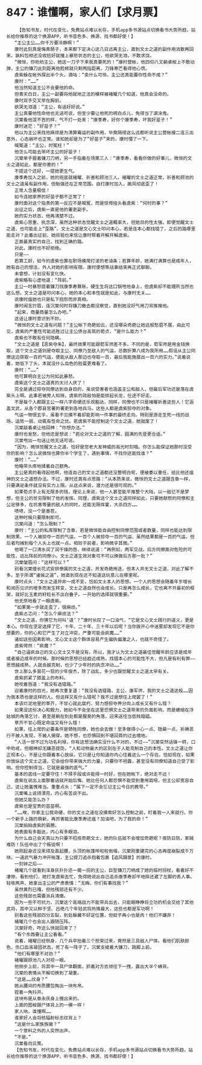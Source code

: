 # 847：谁懂啊，家人们【求月票】
        【告知书友，时代在变化，免费站点难以长存，手机app多书源站点切换看书大势所趋，站长给你推荐的这个换源APP，听书音色多、换源、找书都好使！】
       “主公主公……你千万要冷静啊！”
       康时此刻真是悔青肠子，本来都下定决心这几日远离主公，直到文士之道的副作用消散再回来。孰料包袱还没收拾好就撞上暴怒状态的主公，他欲哭无泪，不敢求饶。
       “微恒，你劝劝主公，她这一刀子下来我真要死的！”康时营帐，他四仰八叉躺桌桉上不敢动弹，主公的镰刀此刻距离他脸颊就只剩两指距离，刀锋寒芒看得他心慌。
       虞紫躲在帐外探出半个头，滴咕：“卖什么可怜，主公还真能要你性命不成？”
       康时：“……”
       他当然知道主公不会要他的命。
       但青天白日，主公一副要将他就地正法的模样被褚曜几个知道，他真会没命的。
       康时双手交叉举在胸前。
       欲哭无泪道：“主公，有话好好说。”
       主公真要他性命他也无话可说，但至少要让他死的明白点儿，免得当了湖涂鬼。
       沉棠看他混不吝的样，气不打一处来：“康季寿，好你个康季寿，坏我好苗子！”
       康时迷茫：“好苗子？”
       他以为主公来找他麻烦是为清算霉运的副作用，毕竟隔得这么远都听说主公营帐接二连三出意外，心态崩坏也正常。谁知她却是为了“好苗子”来的，康时懵了一下。
       喊冤道：“主公，时冤枉！”
       他怎么可能去带坏主公的好苗子！
       沉棠单手握着镰刀刀柄，另一手指着在场第三人：“康季寿，看看你做的好事儿，微恒的文士之道如此，都是你害的！”
       不提这个还好，一提她更生气。
       康季寿加入之前，她的班底就褚曜、祈善和顾池三人。褚曜的文士之道正常，祈善和顾池的文士之道虽有副作用，但勉强还在正常范围。自打康时加入，画风彻底歪了！
       正常人含量极低！
       如今连她家养的好苗子都不正常了！
       康时面对这个指责的第一反应不是喊冤，而是惊愕扭头看虞紫：“何时的事？”
       出征之后，虞紫一直是他的署吏副手。
       她的实力状态，他再清楚不过。
       虞紫心思重、执念深，虽然这种状态觉醒文士之道概率大，但她目的性太强，即便觉醒文士之道，也可能走上“歪路”。文士之道是文心文士叩问本心，若是连本心都找错了，之后的路哪里能走对？此番出征前，她叔祖也来信让康时帮着开解开解虞紫。
       正面最真实的自己，找到正确的路。
       对此，康时也不好拒绝。
       只是——
       若算工龄，如今的虞紫也算在职场摸爬打滚的老油条；若算年龄，她满打满算也是成年人，她有自己的想法，外人对她的影响有限。康时便想等战事结束再正式聊聊。
       未曾想，计划没有变化快。
       虞紫略有心虚地道：“阵前。”
       主公一时暴怒提着镰刀找康季寿算账，硬生生将这口锅甩他身上，但虞紫却不能理所当然也这么想。文士之道是叩问本心，她的本心和本性就是如此，与康时无关……
       说康时瘟她也只是私下抱怨而非真相。
       康时闻言拧眉，连沉棠何时将镰刀撤去都没察觉，直到她没好气用刀背推推他。
       “起来，商量商量怎么办吧。”
       这话让康时意识到不妙。
       “微恒的文士之道有问题？”主公帐下奇葩如云，还没哪朵奇葩让她这般愁眉不展，由此可见，虞紫的严重性可能还胜过让主公债台高筑的荀贞，“是什么能力？”
       虞紫也不敢有任何隐瞒。
       “文士之道是【恶紫夺朱】，最终效果可能跟荀军师差不多。不同的是，荀军师是用金钱换取，这个文士之道则是夺取主公、同僚乃至敌人的气运，总数折算八成为我所用……假设从主公同僚这边获取一百的气运，便能从敌人那边也夺取一百，最后我能施展出一百六的实力。”说着说着，她低下了头，本就没什么血色的脸蛋更难看了。
       康时：“……”
       他可算明白主公为何如此暴怒。
       虞紫这个文士之道真的太讨人厌了！
       完全是通过掠夺同僚达到自身目的，虽说受害者也涵盖主公和敌人，但最后军功还是落在虞紫头上啊。此事若被旁人知晓，虞紫的政敌怕是能排起长龙，仕途不好走。
       不是每个人都跟主公一样八字命硬还乐观豁达，同样，同僚也不只是褚曜祈善这些人！它涵盖文武，从各个郡县官署的署吏到各地兵马。这些人都是虞紫掠夺的对象。
       气运一物很玄乎，虽看不见摸不着却能影响一件事的最终走向。特别是游走生死一线的战场，运势一弱，动辄有性命之忧。若虞紫不能控制这个文士之道，她就废了！
       沉棠敲着桌让他回神：“你想办法。”
       康时也发愁，但他还是想说：“若论对文士之道的了解，圆满的先登更合适。”
       沉棠甩出一句话让他无话可说。
       “因为，微恒觉醒文士之道，恰好是您老大发神威的高光时刻哦。你怎么能保证她那时没受你的影响？怎么说微恒也算你半个学生了，遇到事情，不找你还能找谁？”
       康时：“……”
       他略带头疼地揉着自己额角。
       主公是真的看得起他啊，他连自己的文士之道都还没整明白呢，便被委以重任，给比他还瘟神的文士之道想办法。不过，康时还真有点思路：“从本质来说，微恒的文士之道跟含章一样，只要满足条件就没有实力上限。从这点来说，潜力还是很可观的。”
       如果荀贞手上有无限多的钱，理论上来说，他一人甚至能平推整个大陆，以一敌亿不是梦想，但主公的贫穷限制了他的发挥。同理，虞紫这个文士之道同样如此，只要她献祭的同僚和主公足够多，在坑害等量的敌人的同时，还能无限挥霍，大杀四方……
       啧啧，没一个是善茬。
       这种时候只要限制即可。
       沉棠问道：“怎么限制？”
       康时：“主公的私库限制了含章，若是微恒能自由控制同僚范围或者数量，同样也能达到限制效果。一个人被掠夺一百的气运，一百个人被掠夺一百的气运，虽然结果都是一百的气运，但后者均摊到每个人头上也就一点。相较于前者，影响微乎其微。”
       他喝了一口清水润了润干燥的唇，继续说道：“再例如，两军交战，后方同僚面对危险的可能性，远比阵前的同僚小。文士之道生效对象可不可以换做后方那一批？”
       沉棠皱眉问：“这样可以？”
       别看沉棠擅长花式安排僚属的文士之道，开发奇葩用途，但本人并无文士之道，对此了解不多。至于所谓“诸侯之道”，她直到现在还不知道这玩意儿在哪里呢。
       康时点头：“文士之道并非一成不变，恰如文士本人的思想。一个人的思想会随着年岁增长和阅历见识的增多而发生转变，文士之道自然也会成长。只是再怎么成长，它也离不开最初的框架，就好比玉麦的籽粒长不出白叠子。一开始的选择就很重要。”
       他无奈地看了一眼虞紫。
       “如果第一步就走歪了，很麻烦。”
       虞紫忐忑问：“怎么个麻烦法？”
       “文士之道，你猜它为何叫‘道’？”康时长叹了一口浊气，“它是文心文士践行的道义，更是本心。你现在坚定选择了它，十年、二十年、三十年以后呢？当你拨开心中迷雾却发现它不是你想要的，你的心和它产生了对立冲突，严重可能会疯魔……”
       诸如这些因素影响，文心文士这个群体容易产生偏执偏激之人，也就不奇怪了。
       虞紫愕然：“疯魔？”
       “自己逼疯自己的文心文士又不是没有。所以，我才认为文士之道最佳觉醒年龄应该是成年或者接近成年的时候。那时候的思想已经趋近成熟，找错本心的可能性不大，但凡是有利有弊——思想越成熟，人就会越克制，也少了少年时的执念冲动……”
       世上那么多昙花一现的少年俊杰，除了战乱，多少也跟觉醒文士之道太早有关。
       虞紫抓紧了膝盖上的布料。
       她咬着唇道：“我没有选错路。”
       迎着康时的目光，她再次重复道：“我没有选错路，主公，康军师，我的文士之道这般……因为我本质也是这样的人。但这样又有什么错呢？我不过是想往上爬罢了！”
       本该烂泥地里的草芥，不甘心就此腐朽，努力想掠夺养分向上成长又有什么错？
       如果没这份决心和毅力，她如今不会坐在这里恐惧文士之道带来的负面影响，而是蜷缩在浮姑城的角落乞讨，甚至是躺在到处都是腥臭的角落，迎来送往当低贱暗娼。
       草芥不甘心既定命运又有什么错！
       如果，往上爬的必要条件是牺牲同僚，她也会去做！至多做得小心一点、隐蔽一点，祈祷恶行不被人发现，不被人揭穿。她不想，也恐惧回到不堪回首的过去境地。
       “人活一世不过为功名利禄，你有这想法确实没什么不对的，不过——”沉棠突然话锋一转，口中劝戒，但眼神却无嫌恶提防，“人和动物最大的区别在于人能克制自己的本性。文士之道让你正视本心，不是让你跟着本心放纵，它只是让你知道你内心住着这么一个存在。恰如现在，如果你放纵这个文士之道，它会给你带来强大的力量，只要你不袒露，甚至没有同僚知道自己受了影响。但你控制得当，它就是最强的底气。”
       基本的底线一定要守住！不择手段或许能得一时好，但在她帐下，绝对走不远！
       虞紫在说出上面那番话就开始后悔，她比任何人都恐惧不能受到重用栽培，但主公却宽容自己，这让她羞愧难当。重重点头：“属下一定不会忘记主公今日的教导。”
       沉棠嘴上说得漂亮，内心有苦说不出。
       但她又能怎么办？
       虞紫也是宝贵的苗苗啊。
       “……唉，你家主公我命硬，你的文士之道在没摸索好怎么控制之前，盯着我一人来就行。你一个新手上路的萌新，再厉害能比康季寿还瘟？加油吧，为了我的命！”
       沉棠拍拍虞紫的肩膀。
       她表面有多豁达，内心有多眼泪。
       为什么自己会天真以为只要不招揽奇葩文士，她的队伍就不会增加奇葩呢？夜防日防，家贼难防！队伍中出了个叛徒啊！
       她刚起身还没来得及直起腰，头顶的帐篷哗啦啦倒塌，沉棠刚重建完的心态再度崩裂成千万块。一道武气暴力冲开帐篷，主公提刀追杀抱着包裹【追风蹑景】的康时。
       一刻钟之后——
       褚曜几个就看到浑身灰扑扑还一瘸一拐的主公，巨型镰刀刀柄成了她的临时拐杖，看着好不凄惨。看到他们，她打发虞紫去忙，免得她说出自己追杀康季寿却平地摔还崴了左脚的丢人事。轻咳两声，她拿出主公的严肃表情：“无晦，你们有事找我？”
       虽然黄烈已嘎，但他残部还有不少。
       这些残部也需要派兵清缴。
       因为一些不可抗力，沉棠这个高端战力不能带兵出去，只能眼睁睁将立功的机会交给了其他武将，其中又以鲜于坚、吕绝几个年轻武将热情最大，这些也都是军功啊！
       别看这些残部四分五裂，到处躲藏不好定位置，但蚊子再小也是肉！他们不嫌弃！
       褚曜几个也会出人跟随压阵。
       沉棠好奇，咋这么快就回来了？
       “有个东西要让主公看看。”
       说着，褚曜已经侧身，几个兵卒抬着三个担架过来，竟然是三具敌人尸体。看他们肌肤颜色、伤口血液凝固状态，死了有一阵子了。沉棠支棱着大镰刀，跳脚上前。
       “他们有哪里不对劲？”
       褚曜跟顾池几人对视一眼。
       他侧步上前，将其中一具尸体翻面，抓着对方衣领往下一拽，露出大半个嵴背。
       沉棠的表情从不解切换到了凝重。
       “这是……纹身？”
       她从腰间的布质腰包掏出一块布帛。
       捏着一角抖开。
       这块布是从章永庆身上搜出来的。
       上面的图桉跟尸体背上的一模一样！
       家人呐，谁懂啊……
       谁家好人会将核辐射标志纹背上？
       “这是什么家族族徽？”
       一个意料之外的人突然出声。
       “不是。”
       沉棠看向云策。
       【告知书友，时代在变化，免费站点难以长存，手机app多书源站点切换看书大势所趋，站长给你推荐的这个换源APP，听书音色多、换源、找书都好使！】